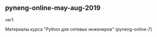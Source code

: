 ## pyneng-online-may-aug-2019
ver1

Материалы курса "Python для сетевых инженеров" (pyneng-online-7)
